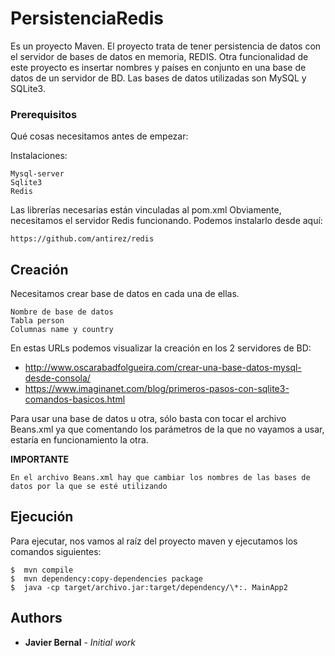 # PersistenciaRedis
Es un proyecto Maven.
El proyecto trata de tener persistencia de datos con el servidor de bases de datos en memoria, REDIS.
Otra funcionalidad de este proyecto es insertar nombres y países en conjunto en una base de datos de un servidor de BD.
Las bases de datos utilizadas son MySQL y SQLite3.

### Prerequisitos

Qué cosas necesitamos antes de empezar:

Instalaciones:
```
Mysql-server
Sqlite3 
Redis
```
Las librerías necesarias están vinculadas al pom.xml
Obviamente, necesitamos el servidor Redis funcionando.
Podemos instalarlo desde aquí:
```
https://github.com/antirez/redis

```

## Creación
Necesitamos crear base de datos en cada una de ellas.
```
Nombre de base de datos
Tabla person
Columnas name y country
```
En estas URLs podemos visualizar la creación en los 2 servidores de BD:

* http://www.oscarabadfolgueira.com/crear-una-base-datos-mysql-desde-consola/
* https://www.imaginanet.com/blog/primeros-pasos-con-sqlite3-comandos-basicos.html

Para usar una base de datos u otra, sólo basta con tocar el archivo Beans.xml ya que comentando los parámetros de la que no vayamos a usar, estaría en funcionamiento la otra.

**IMPORTANTE**
````
En el archivo Beans.xml hay que cambiar los nombres de las bases de datos por la que se esté utilizando
````
## Ejecución

Para ejecutar, nos vamos al raíz del proyecto maven y ejecutamos los comandos siguientes:
```
$  mvn compile
$  mvn dependency:copy-dependencies package
$  java -cp target/archivo.jar:target/dependency/\*:. MainApp2
```

## Authors

* **Javier Bernal** - *Initial work* 


